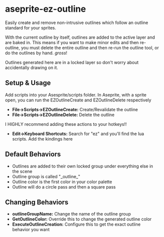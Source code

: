 # aseprite-ez-outline
Easily create and remove non-intrusive outlines which follow an outline standard for your sprites. 

With the current outline by itself, outlines are added to the active layer and are baked in. This means if you want to make minor edits and then re-outline, you must delete the entire outline and then re-run the outline tool, or do the outlines by hand. _gross_!

Outlines generated here are in a locked layer so don't worry about accidentally drawing on it.


## Setup & Usage

Add scripts into your Asesprite/scripts folder. 
In Aseprite, with a sprite open, you can run the EZOutlineCreate and EZOutlineDelete respectively
- <b>File->Scripts->EZOutlineCreate:</b> Create/Revalidate the outline
- <b>File->Scripts->EZOutlineDelete:</b> Delete the outline

I HIGHLY recommend adding these actions to your hotkeys!!
- <b>Edit->Keyboard Shortcuts:</b> Search for "ez" and you'll find the lua scripts. Add the kindings here

## Default Behaviors

- Outlines are added to their own locked group under everything else in the scene
- Outline group is called "\_outline_"
- Outline color is the first color in your color palette
- Outline will do a circle pass and then a square pass

## Changing Behaviors

- <b>outlineGroupName:</b> Change the name of the outline group
- <b>GetOutlineColor:</b> Override this to change the generated outline color
- <b>ExecuteOutlineCreation:</b> Configure this to get the exact outline behavior you want
